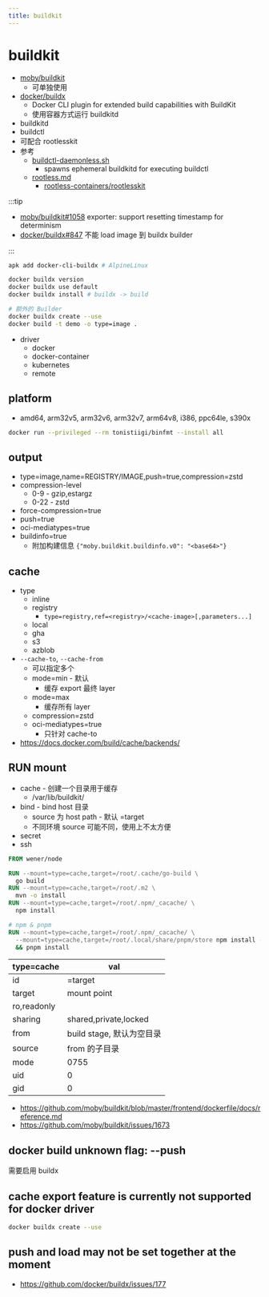 ```yaml
---
title: buildkit
---
```


# buildkit

- [moby/buildkit](https://github.com/moby/buildkit)
  - 可单独使用
- [docker/buildx](https://github.com/docker/buildx)
  - Docker CLI plugin for extended build capabilities with BuildKit
  - 使用容器方式运行 buildkitd
- buildkitd
- buildctl
- 可配合 rootlesskit
- 参考
  - [buildctl-daemonless.sh](https://github.com/moby/buildkit/blob/master/examples/buildctl-daemonless/buildctl-daemonless.sh)
    - spawns ephemeral buildkitd for executing buildctl
  - [rootless.md](https://github.com/moby/buildkit/blob/master/docs/rootless.md)
    - [rootless-containers/rootlesskit](https://github.com/rootless-containers/rootlesskit)

:::tip

- [moby/buildkit#1058](https://github.com/moby/buildkit/issues/1058)
  exporter: support resetting timestamp for determinism
- [docker/buildx#847](https://github.com/docker/buildx/issues/847)
  不能 load image 到 buildx builder

:::

```bash
apk add docker-cli-buildx # AlpineLinux

docker buildx version
docker buildx use default
docker buildx install # buildx -> build

# 额外的 Builder
docker buildx create --use
docker build -t demo -o type=image .
```

- driver
  - docker
  - docker-container
  - kubernetes
  - remote

## platform

- amd64, arm32v5, arm32v6, arm32v7, arm64v8, i386, ppc64le, s390x

```bash
docker run --privileged --rm tonistiigi/binfmt --install all
```

## output

- type=image,name=REGISTRY/IMAGE,push=true,compression=zstd
- compression-level
  - 0-9 - gzip,estargz
  - 0-22 - zstd
- force-compression=true
- push=true
- oci-mediatypes=true
- buildinfo=true
  - 附加构建信息 `{"moby.buildkit.buildinfo.v0": "<base64>"}`

## cache

- type
  - inline
  - registry
    - `type=registry,ref=<registry>/<cache-image>[,parameters...]`
  - local
  - gha
  - s3
  - azblob
- `--cache-to`, `--cache-from`
  - 可以指定多个
  - mode=min - 默认
    - 缓存 export 最终 layer
  - mode=max
    - 缓存所有 layer
  - compression=zstd
  - oci-mediatypes=true
    - 只针对 cache-to
- https://docs.docker.com/build/cache/backends/

## RUN mount

- cache - 创建一个目录用于缓存
  - /var/lib/buildkit/
- bind - bind host 目录
  - source 为 host path - 默认 =target
  - 不同环境 source 可能不同，使用上不太方便
- secret
- ssh

```dockerfile
FROM wener/node

RUN --mount=type=cache,target=/root/.cache/go-build \
  go build
RUN --mount=type=cache,target=/root/.m2 \
  mvn -o install
RUN --mount=type=cache,target=/root/.npm/_cacache/ \
  npm install

# npm & pnpm
RUN --mount=type=cache,target=/root/.npm/_cacache/ \
  --mount=type=cache,target=/root/.local/share/pnpm/store npm install -g pnpm \
  && pnpm install
```

| type=cache  | val                       |
| ----------- | ------------------------- |
| id          | =target                   |
| target      | mount point               |
| ro,readonly |
| sharing     | shared,private,locked     |
| from        | build stage, 默认为空目录 |
| source      | from 的子目录             |
| mode        | 0755                      |
| uid         | 0                         |
| gid         | 0                         |

- https://github.com/moby/buildkit/blob/master/frontend/dockerfile/docs/reference.md
- https://github.com/moby/buildkit/issues/1673

## docker build unknown flag: --push

需要启用 buildx

## cache export feature is currently not supported for docker driver

```bash
docker buildx create --use
```

## push and load may not be set together at the moment

- https://github.com/docker/buildx/issues/177
